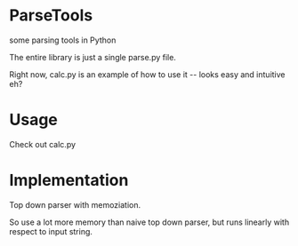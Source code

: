 ParseTools
==========

some parsing tools in Python

The entire library is just a single parse.py file.

Right now, calc.py is an example of how to use it -- looks easy and intuitive eh?

Usage
=====

Check out calc.py


Implementation
==============

Top down parser with memoziation.

So use a lot more memory than naive top down parser, but runs linearly with respect to input string.
